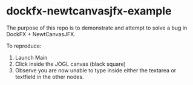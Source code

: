 # dockfx-newtcanvasjfx-example

The purpose of this repo is to demonstrate and attempt to solve a bug in DockFX + NewtCanvasJFX.

To reproduce:
1. Launch Main
2. Click inside the JOGL canvas (black square)
3. Observe you are now unable to type inside either the textarea or textfield in the other nodes.

